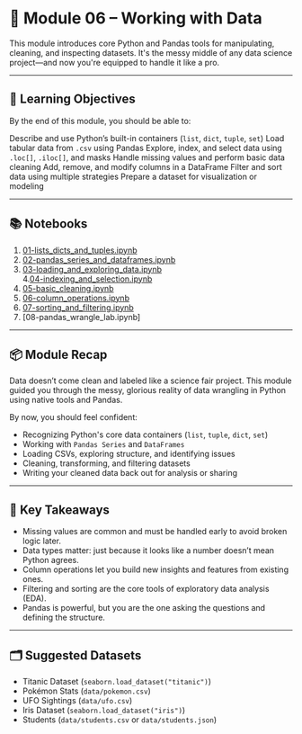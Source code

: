 # 🧰 Module 06 – Working with Data

This module introduces core Python and Pandas tools for manipulating, cleaning, and inspecting datasets. It's the messy middle of any data science project—and now you're equipped to handle it like a pro.

---

## 🎯 Learning Objectives
By the end of this module, you should be able to:

Describe and use Python’s built-in containers (`list`, `dict`, `tuple`, `set`)
Load tabular data from `.csv` using Pandas
Explore, index, and select data using `.loc[]`, `.iloc[]`, and masks
Handle missing values and perform basic data cleaning
Add, remove, and modify columns in a DataFrame
Filter and sort data using multiple strategies
Prepare a dataset for visualization or modeling

---

## 📚 Notebooks
1. [01-lists_dicts_and_tuples.ipynb]()	
2. [02-pandas_series_and_dataframes.ipynb]()	
3. [03-loading_and_exploring_data.ipynb]()	
4.[04-indexing_and_selection.ipynb]()	
5. [05-basic_cleaning.ipynb]()	
6. [06-column_operations.ipynb]()	
7. [07-sorting_and_filtering.ipynb]()
8. [08-pandas_wrangle_lab.ipynb]

---

## 📦 Module Recap
Data doesn’t come clean and labeled like a science fair project. This module guided you through the messy, glorious reality of data wrangling in Python using native tools and Pandas.

By now, you should feel confident:
* Recognizing Python's core data containers (`list`, `tuple`, `dict`, `set`)
* Working with `Pandas Series` and `DataFrames`
* Loading CSVs, exploring structure, and identifying issues
* Cleaning, transforming, and filtering datasets
* Writing your cleaned data back out for analysis or sharing

---

## 🎯 Key Takeaways
* Missing values are common and must be handled early to avoid broken logic later.
* Data types matter: just because it looks like a number doesn’t mean Python agrees.
* Column operations let you build new insights and features from existing ones.
* Filtering and sorting are the core tools of exploratory data analysis (EDA).
* Pandas is powerful, but you are the one asking the questions and defining the structure.

---

## 🗂️ Suggested Datasets
* Titanic Dataset (`seaborn.load_dataset("titanic")`)
* Pokémon Stats (`data/pokemon.csv`)
* UFO Sightings (`data/ufo.csv`)
* Iris Dataset (`seaborn.load_dataset("iris")`)
* Students (`data/students.csv` or `data/students.json`)